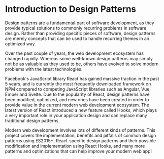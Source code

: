 # Introduction to Design Patterns

Design patterns are a fundamental part of software development, as they provide typical solutions to commonly recurring problems in software design. Rather than providing specific pieces of software, design patterns are merely concepts that can be used to handle recurring themes in an optimized way.

Over the past couple of years, the web development ecosystem has changed rapidly. Whereas some well-known design patterns may simply not be as valuable as they used to be, others have evolved to solve modern problems with the latest technologies.

Facebook's JavaScript library React has gained massive traction in the past 5 years, and is currently the most frequently downloaded framework on NPM compared to competing JavaScript libraries such as Angular, Vue, Ember and Svelte. Due to the popularity of React, design patterns have been modified, optimized, and new ones have been created in order to provide value in the current modern web development ecosystem. The latest version of React introduced a new feature called Hooks, which plays a very important role in your application design and can replace many traditional design patterns.

Modern web development involves lots of different kinds of patterns. This project covers the implementation, benefits and pitfalls of common design patterns using ES2015+, React-specific design patterns and their possible modification and implementation using React Hooks, and many more patterns and optimizations that can help improve your modern web app!